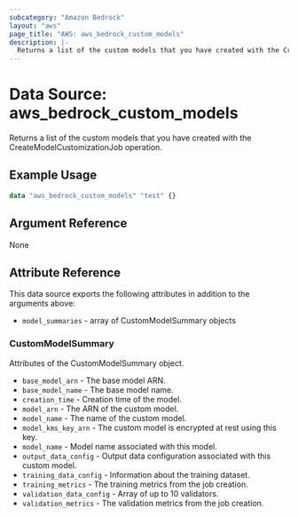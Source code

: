 ```yaml
---
subcategory: "Amazon Bedrock"
layout: "aws"
page_title: "AWS: aws_bedrock_custom_models"
description: |-
  Returns a list of the custom models that you have created with the CreateModelCustomizationJob operation.
---
```


# Data Source: aws_bedrock_custom_models

Returns a list of the custom models that you have created with the CreateModelCustomizationJob operation.

## Example Usage

```terraform
data "aws_bedrock_custom_models" "test" {}
```

## Argument Reference

None

## Attribute Reference

This data source exports the following attributes in addition to the arguments above:

* `model_summaries` - array of CustomModelSummary objects

### CustomModelSummary

Attributes of the CustomModelSummary object.

* `base_model_arn` - The base model ARN.
* `base_model_name` - The base model name.
* `creation_time` - Creation time of the model.
* `model_arn` - The ARN of the custom model.
* `model_name` - The name of the custom model.
* `model_kms_key_arn` - The custom model is encrypted at rest using this key.
* `model_name` - Model name associated with this model.
* `output_data_config` - Output data configuration associated with this custom model.
* `training_data_config` - Information about the training dataset.
* `training_metrics` - The training metrics from the job creation.
* `validation_data_config` - Array of up to 10 validators.
* `validation_metrics` - The validation metrics from the job creation.
